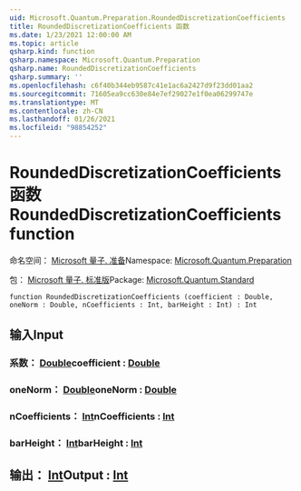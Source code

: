 ```yaml
---
uid: Microsoft.Quantum.Preparation.RoundedDiscretizationCoefficients
title: RoundedDiscretizationCoefficients 函数
ms.date: 1/23/2021 12:00:00 AM
ms.topic: article
qsharp.kind: function
qsharp.namespace: Microsoft.Quantum.Preparation
qsharp.name: RoundedDiscretizationCoefficients
qsharp.summary: ''
ms.openlocfilehash: c6f40b344eb9587c41e1ac6a2427d9f23dd01aa2
ms.sourcegitcommit: 71605ea9cc630e84e7ef29027e1f0ea06299747e
ms.translationtype: MT
ms.contentlocale: zh-CN
ms.lasthandoff: 01/26/2021
ms.locfileid: "98854252"
---
```

# <a name="roundeddiscretizationcoefficients-function"></a><span data-ttu-id="b89ad-102">RoundedDiscretizationCoefficients 函数</span><span class="sxs-lookup"><span data-stu-id="b89ad-102">RoundedDiscretizationCoefficients function</span></span>

<span data-ttu-id="b89ad-103">命名空间： [Microsoft 量子. 准备](xref:Microsoft.Quantum.Preparation)</span><span class="sxs-lookup"><span data-stu-id="b89ad-103">Namespace: [Microsoft.Quantum.Preparation](xref:Microsoft.Quantum.Preparation)</span></span>

<span data-ttu-id="b89ad-104">包： [Microsoft 量子. 标准版](https://nuget.org/packages/Microsoft.Quantum.Standard)</span><span class="sxs-lookup"><span data-stu-id="b89ad-104">Package: [Microsoft.Quantum.Standard](https://nuget.org/packages/Microsoft.Quantum.Standard)</span></span>




```qsharp
function RoundedDiscretizationCoefficients (coefficient : Double, oneNorm : Double, nCoefficients : Int, barHeight : Int) : Int
```


## <a name="input"></a><span data-ttu-id="b89ad-105">输入</span><span class="sxs-lookup"><span data-stu-id="b89ad-105">Input</span></span>

### <a name="coefficient--double"></a><span data-ttu-id="b89ad-106">系数： [Double](xref:microsoft.quantum.lang-ref.double)</span><span class="sxs-lookup"><span data-stu-id="b89ad-106">coefficient : [Double](xref:microsoft.quantum.lang-ref.double)</span></span>




### <a name="onenorm--double"></a><span data-ttu-id="b89ad-107">oneNorm： [Double](xref:microsoft.quantum.lang-ref.double)</span><span class="sxs-lookup"><span data-stu-id="b89ad-107">oneNorm : [Double](xref:microsoft.quantum.lang-ref.double)</span></span>




### <a name="ncoefficients--int"></a><span data-ttu-id="b89ad-108">nCoefficients： [Int](xref:microsoft.quantum.lang-ref.int)</span><span class="sxs-lookup"><span data-stu-id="b89ad-108">nCoefficients : [Int](xref:microsoft.quantum.lang-ref.int)</span></span>




### <a name="barheight--int"></a><span data-ttu-id="b89ad-109">barHeight： [Int](xref:microsoft.quantum.lang-ref.int)</span><span class="sxs-lookup"><span data-stu-id="b89ad-109">barHeight : [Int](xref:microsoft.quantum.lang-ref.int)</span></span>





## <a name="output--int"></a><span data-ttu-id="b89ad-110">输出： [Int](xref:microsoft.quantum.lang-ref.int)</span><span class="sxs-lookup"><span data-stu-id="b89ad-110">Output : [Int](xref:microsoft.quantum.lang-ref.int)</span></span>

